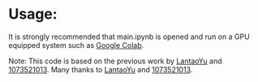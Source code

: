 # Usage:
It is strongly recommended that main.ipynb is opened and run on a GPU equipped system such as [Google Colab](https://colab.research.google.com/).

Note: This code is based on the previous work by [LantaoYu](https://github.com/LantaoYu/SeqGAN)  and [1073521013](https://github.com/1073521013/PSL-DL/tree/master/PSL_GAN). Many thanks to [LantaoYu](https://github.com/LantaoYu)  and [1073521013](https://github.com/1073521013/).
